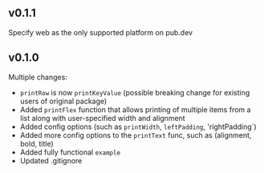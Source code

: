 ## v0.1.1
Specify web as the only supported platform on pub.dev

## v0.1.0

Multiple changes:
  - `printRow` is now `printKeyValue` (possible breaking change for existing users of original package)
  - Added `printFlex` function that allows printing of multiple items from a list along with user-specified width and alignment
  - Added config options (such as `printWidth`, `leftPadding`, 'rightPadding`)
  - Added more config options to the `printText` func, such as (alignment, bold, title)
  - Added fully functional `example`
  - Updated .gitignore
